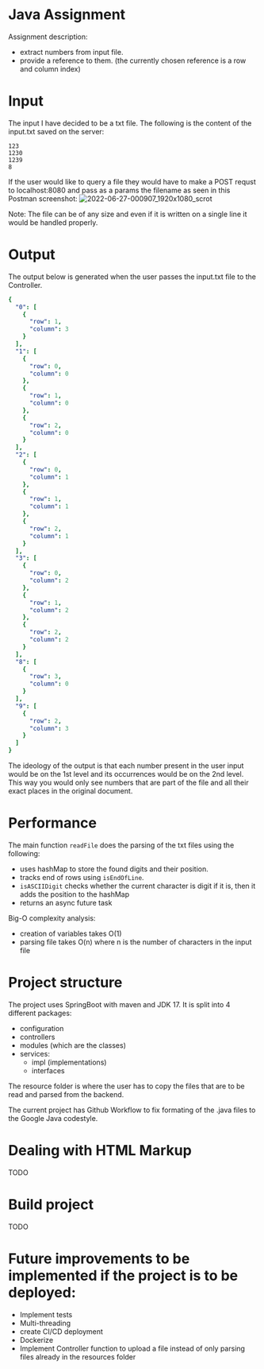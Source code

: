 # Java Assignment
Assignment description:
  - extract numbers from input file.
  - provide a reference to them. (the currently chosen reference is a row and column index)

# Input
The input I have decided to be a txt file. The following is the content of the input.txt saved on the server:
```
123
1230
1239
8
```

If the user would like to query a file they would have to make a POST requst to localhost:8080 and pass as a params the filename as seen in this Postman screenshot:
![2022-06-27-000907_1920x1080_scrot](https://user-images.githubusercontent.com/23415119/175835604-dda8b9dc-6a58-4433-9b64-15a4cd18308d.png)


Note: The file can be of any size and even if it is written on a single line it would be handled properly.


# Output
The output below is generated when the user passes the input.txt file to the Controller.
```yaml
{
  "0": [
    {
      "row": 1,
      "column": 3
    }
  ],
  "1": [
    {
      "row": 0,
      "column": 0
    },
    {
      "row": 1,
      "column": 0
    },
    {
      "row": 2,
      "column": 0
    }
  ],
  "2": [
    {
      "row": 0,
      "column": 1
    },
    {
      "row": 1,
      "column": 1
    },
    {
      "row": 2,
      "column": 1
    }
  ],
  "3": [
    {
      "row": 0,
      "column": 2
    },
    {
      "row": 1,
      "column": 2
    },
    {
      "row": 2,
      "column": 2
    }
  ],
  "8": [
    {
      "row": 3,
      "column": 0
    }
  ],
  "9": [
    {
      "row": 2,
      "column": 3
    }
  ]
}
```
The ideology of the output is that each number present in the user input would be on the 1st level and its occurrences would be on the 2nd level.
This way you would only see numbers that are part of the file and all their exact places in the original document.

# Performance
The main function `readFile` does the parsing of the txt files using the following:
  - uses hashMap to store the found digits and their position.
  - tracks end of rows using `isEndOfLine`. 
  - `isASCIIDigit` checks whether the current character is digit if it is, then it adds the position to the hashMap
  - returns an async future task

Big-O complexity analysis:
  - creation of variables takes O(1)
  - parsing file takes O(n) where n is the number of characters in the input file

# Project structure
The project uses SpringBoot with maven and JDK 17.
It is split into 4 different packages:
  - configuration
  - controllers
  - modules (which are the classes)
  - services:
    - impl (implementations)
    - interfaces

The resource folder is where the user has to copy the files that are to be read and parsed from the backend.

The current project has Github Workflow to fix formating of the .java files to the Google Java codestyle.

# Dealing with HTML Markup
TODO

# Build project
TODO

# Future improvements to be implemented if the project is to be deployed:
  - Implement tests
  - Multi-threading
  - create CI/CD deployment
  - Dockerize
  - Implement Controller function to upload a file instead of only parsing files already in the resources folder
